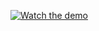 [![Watch the demo](https://img.youtube.com/vi/zTJ2DGjOS0Y/0.jpg)](https://www.youtube.com/watch?v=zTJ2DGjOS0Y)
